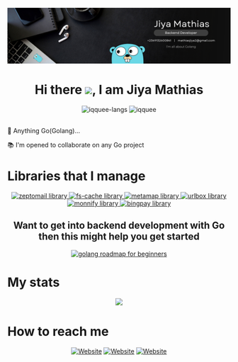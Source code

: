 <p>
    <img src="./static/img1.png"></img>
</p>

<h1 align="center">Hi there <img
src="https://github.com/blackcater/blackcater/raw/main/images/Hi.gif" height="32" />, I am <b>Jiya Mathias</b></h1>
<div>
<div align="center">
    <img height="150em" src="https://github-readme-stats.vercel.app/api/top-langs/?username=iqquee&layout=compact&show_icon=true&theme=radical&count-private=true&exclude_repo=hisearch,evidence-church,UMCA-blog,my-portfolio-website,college-of-health,ninjafood,zimatty,zickiss," alt="iqquee-langs"/>
    <img height="150em" src="https://github-readme-stats.vercel.app/api/?username=iqquee&layout=compact&show_icon=true&theme=radical&count_private=true" alt="iqquee"/>
</div>
<br />
<p>👀 Anything Go(Golang)...</p>
<p>📚 I'm opened to collaborate on any Go project</p>
</div>

<div>
    <h1>Libraries that I manage</h1>
    <div align="center">
    <a href="https://github.com/iqquee/zeptomail" target="_blank">
      <img src="https://github-readme-stats.vercel.app/api/pin/?username=iqquee&repo=zeptomail&theme=radical" alt="zeptomail library"/>
      </a>
      <a href="https://github.com/iqquee/fs-cache" target="_blank">
      <img src="https://github-readme-stats.vercel.app/api/pin/?username=iqquee&repo=fs-cache&theme=radical" alt="fs-cache library"/>
      </a>
     <a href="https://github.com/iqquee/metamap" target="_blank">
      <img src="https://github-readme-stats.vercel.app/api/pin/?username=iqquee&repo=metamap&theme=radical" alt="metamap library"/>
      </a>
      <a href="https://github.com/iqquee/urlbox" target="_blank">
      <img src="https://github-readme-stats.vercel.app/api/pin/?username=iqquee&repo=urlbox&theme=radical" alt="urlbox library"/>
      </a>
      <a  href="https://github.com/iqquee/monnify-go" target="_blank">
        <img src="https://github-readme-stats.vercel.app/api/pin/?username=iqquee&repo=monnify-go&theme=radical" alt="monnify library"/>
      </a>
      <a href="https://github.com/iqquee/bingpay-go" target="_blank">
        <img src="https://github-readme-stats.vercel.app/api/pin/?username=iqquee&repo=bingpay-go&theme=radical" alt="bingpay library"/>
      </a>
    </div>
</div>


<div align="center">
<h2>Want to get into backend development with Go then this might help you get started</h2>
 <a href="https://github.com/iqquee/Golang_roadmap_for_beginners" target="_blank">
      <img height="150em" src="https://github-readme-stats.vercel.app/api/pin/?username=iqquee&repo=Golang_roadmap_for_beginners&theme=radical" alt="golang roadmap for beginners"/>
    </a>
</div>

<div>
<h1>My stats</h2>
<div align="center">
 <img src="http://github-readme-streak-stats.herokuapp.com/?user=iqquee&theme=algolia&background=0d1117&hide_border=true" />
  <!-- <img src="https://activity-graph.herokuapp.com/graph?username=hisyntax&theme=react-dark&hide_border=true"/> -->
</div>
</div>




<div>
<h1>How to reach me</h1>
    <div style="display: inline_block" align="center">
    <a href="https://www.linkedin.com/in/jiyamathias/"><img height="40" alt="Website" src="https://img.shields.io/badge/LinkedIn-0077B5?style=for-the-badge&logo=linkedin&logoColor=white" target="_blank"/></a>
    <a href="mailto:mathiasjiya2@gmail.com"><img height="40" alt="Website" src="https://img.shields.io/badge/Gmail-12100a?style=for-the-badge&logo=gmail&logoColor=white" target="_blank"/></a>
    <a href=https://twitter.com/jiyamathyas><img height="40" alt="Website" src="https://img.shields.io/badge/Twitter-0077B5?style=for-the-badge&logo=twitter&logoColor=white" target="_blank"/></a>
</div>
</div>

<!-- <img align="center" height="40" width="40" src="https://raw.githubusercontent.com/devicons/devicon/master/icons/go/go-original.svg"> -->
